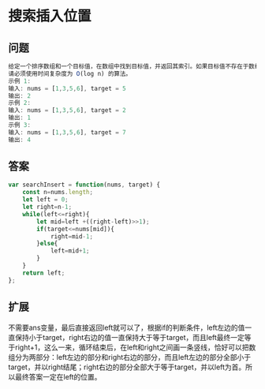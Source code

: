 # 搜索插入位置
## 问题
```js
给定一个排序数组和一个目标值，在数组中找到目标值，并返回其索引。如果目标值不存在于数组中，返回它将会被按顺序插入的位置。
请必须使用时间复杂度为 O(log n) 的算法。
示例 1:
输入: nums = [1,3,5,6], target = 5
输出: 2
示例 2:
输入: nums = [1,3,5,6], target = 2
输出: 1
示例 3:
输入: nums = [1,3,5,6], target = 7
输出: 4
```

## 答案
```js
var searchInsert = function(nums, target) {
    const n=nums.length;
    let left = 0;
    let right=n-1;
    while(left<=right){
        let mid=left +((right-left)>>1);
        if(target<=nums[mid]){
            right=mid-1;
        }else{
            left=mid+1;
        }
    }
    return left;
};
```

## 扩展

不需要ans变量，最后直接返回left就可以了，根据if的判断条件，left左边的值一直保持小于target，right右边的值一直保持大于等于target，而且left最终一定等于right+1，这么一来，循环结束后，在left和right之间画一条竖线，恰好可以把数组分为两部分：left左边的部分和right右边的部分，而且left左边的部分全部小于target，并以right结尾；right右边的部分全部大于等于target，并以left为首。所以最终答案一定在left的位置。